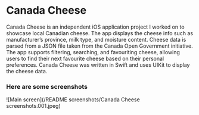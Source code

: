#  Canada Cheese

Canada Cheese is an independent iOS application project I worked on to showcase local Canadian cheese. The app displays the cheese info such as manufacturer’s province, milk type, and moisture content. Cheese data is parsed from a JSON file taken from the Canada Open Government initiative. The app supports filtering, searching, and favouriting cheese, allowing users to find their next favourite cheese based on their personal preferences. Canada Cheese was written in Swift and uses UIKit to display the cheese data. 

### Here are some screenshots
![Main screen](/README screenshots/Canada Cheese screenshots.001.jpeg)
